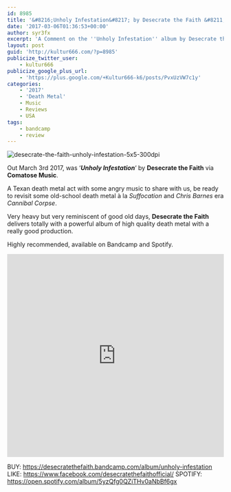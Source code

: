 ```yaml
---
id: 8985
title: '&#8216;Unholy Infestation&#8217; by Desecrate the Faith &#8211; A Comment'
date: '2017-03-06T01:36:53+00:00'
author: syr3fx
excerpt: 'A Comment on the ''Unholy Infestation'' album by Desecrate the Faith (2017).'
layout: post
guid: 'http://kultur666.com/?p=8985'
publicize_twitter_user:
    - kultur666
publicize_google_plus_url:
    - 'https://plus.google.com/+Kultur666-k6/posts/PvxUzVW7c1y'
categories:
    - '2017'
    - 'Death Metal'
    - Music
    - Reviews
    - USA
tags:
    - bandcamp
    - review
---
```


![desecrate-the-faith-unholy-infestation-5x5-300dpi](http://localhost:8080/wp-content/uploads/2017/03/desecrate-the-faith-unholy-infestation-5x5-300dpi.jpg)

Out March 3rd 2017, was ‘***Unholy Infestation***‘ by **Desecrate the Faith** via **Comatose Music**.

A Texan death metal act with some angry music to share with us, be ready to revisit some old-school death metal à la *Suffocation* and *Chris Barnes* era *Cannibal Corpse*.

Very heavy but very reminiscent of good old days, **Desecrate the Faith** delivers totally with a powerful album of high quality death metal with a really good production.

Highly recommended, available on Bandcamp and Spotify.

<iframe style="border: 0; width: 100%; height: 472px;" src="https://bandcamp.com/EmbeddedPlayer/album=3508183829/size=large/bgcol=333333/linkcol=e99708/tracklist=false/transparent=true/" seamless></iframe>

BUY: <https://desecratethefaith.bandcamp.com/album/unholy-infestation>
LIKE: <https://www.facebook.com/desecratethefaithofficial/>
SPOTIFY: <https://open.spotify.com/album/5yzQfg0QZiTHv0aNbBf6gx>